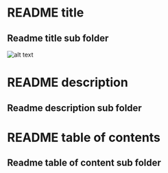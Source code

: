 # README title 
## Readme title sub folder 

![alt text](http://picsum.photos/300/300)

# README description 
## Readme description sub folder

# README table of contents 
## Readme table of content sub folder 

